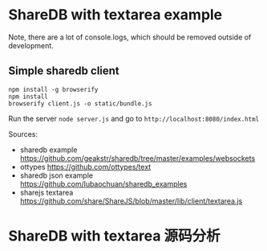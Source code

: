 # ShareDB with textarea example

Note, there are a lot of console.logs, which should be removed outside of development.

## Simple sharedb client

```shell
npm install -g browserify
npm install
browserify client.js -o static/bundle.js
```

Run the server `node server.js` and go to `http://localhost:8080/index.html`


Sources:
* sharedb example https://github.com/geakstr/sharedb/tree/master/examples/websockets
* ottypes https://github.com/ottypes/text
* sharedb json example https://github.com/lubaochuan/sharedb_examples
* sharejs textarea https://github.com/share/ShareJS/blob/master/lib/client/textarea.js



# ShareDB with textarea 源码分析

